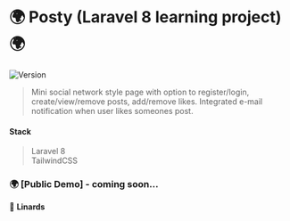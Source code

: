 <h1>🌍 Posty (Laravel 8 learning project) 🌍</h1>
<p>
  <img alt="Version" src="https://img.shields.io/badge/version-1.0-blue.svg?cacheSeconds=2592000" />
</p>

> Mini social network style page with option to register/login, create/view/remove posts, add/remove likes. Integrated e-mail notification when user likes someones post.

<h4>Stack</h4>

> Laravel 8 <br />
> TailwindCSS

### 🌍 [Public Demo] - coming soon...

👤 **Linards**
